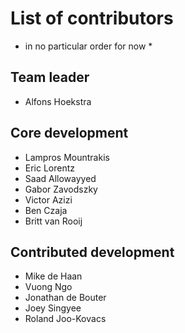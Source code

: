 # List of contributors

* in no particular order for now *

## Team leader 
- Alfons Hoekstra

## Core development
- Lampros Mountrakis
- Eric Lorentz
- Saad Allowayyed
- Gabor Zavodszky
- Victor Azizi
- Ben Czaja
- Britt van Rooij 

## Contributed development
- Mike de Haan
- Vuong Ngo
- Jonathan de Bouter
- Joey Singyee
- Roland Joo-Kovacs